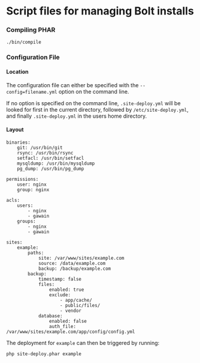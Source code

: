 Script files for managing Bolt installs
=======================================

### Compiling PHAR

```
./bin/compile
```

### Configuration File

#### Location

The configuration file can either be specified with the `--config=filename.yml` 
option on the command line.
 
If no option is specified on the command line, `.site-deploy.yml` will be looked for
first in the current directory, followed by `/etc/site-deploy.yml`, and finally 
`.site-deploy.yml` in the users home directory.

#### Layout

```
binaries:
    git: /usr/bin/git
    rsync: /usr/bin/rsync
    setfacl: /usr/bin/setfacl
    mysqldump: /usr/bin/mysqldump
    pg_dump: /usr/bin/pg_dump

permissions:
    user: nginx
    group: nginx

acls:
    users:
        - nginx
        - gawain
    groups:
        - nginx
        - gawain

sites:
    example:
        paths:
            site: /var/www/sites/example.com
            source: /data/example.com
            backup: /backup/example.com
        backup:
            timestamp: false
            files:
                enabled: true
                exclude:
                    - app/cache/
                    - public/files/
                    - vendor
            database:
                enabled: false
                auth_file: /var/www/sites/example.com/app/config/config.yml
```

The deployment for `example` can then be triggered by running:

```
php site-deploy.phar example
```
